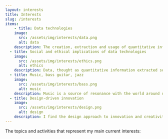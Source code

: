 ```yaml
---
layout: interests
title: Interests
slug: /interests
items:
    - title: Data technologies
    image:
      src: /assets/img/interests/data.png
      alt: data
    description: The creation, extraction and usage of quantitative information (aka data) is more and more central in our society and it is also one of my main interests. I believe in the natural progression data engineering -> statistics -> machine learning -> deep learning, in terms of topics a practictioner should know, and ideally practically master. In actuality, what I see is an increase of hype around deep learning (misleadingly commercialized as AI) and a decrease of competences and awareness about the origins of data, despite the old and well known saying "garbage in garbage out".
  - title: Social and ethical implications of data technologies
    image:
      src: /assets/img/interests/ethics.png
      alt: ethics
    description: Data, thought as quantitative information extracted somehow somewhere, is often imagined as a raw, "given", material, that can be used as any other resource. I believe instead that any usage of data comes with implications that are both philosophical and sociological, which should be known and addressed.
  - title: Music, bass guitar, jazz
    image:
      src: /assets/img/interests/bass.png
      alt: music
    description: Music is a source of resonance with the world around us, and a source of knowledge about ourselves. For me it mainly took the shape of an electric bass guitar and of jazz, which I am actively studying and engaging with. 
  - title: Design-driven innovation
    image:
      src: /assets/img/interests/design.png
      alt: design
    description: I find the design approach to innovation and creativity really fascinating and effective, especially in business environments where I had the chance to try it, but I am sure it can go well beyond that. I am particularly interested in design thinking, and lately I have been reading more about service design and its comprehensive approach to innovation. 
---
```


The topics and activities that represent my main current interests:
<br />
<br />

